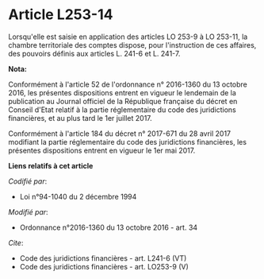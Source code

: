 # Article L253-14

Lorsqu'elle est saisie en application des articles LO 253-9 à LO 253-11, la chambre territoriale des comptes dispose, pour
l'instruction de ces affaires, des pouvoirs définis aux articles L. 241-6 et L. 241-7.

**Nota:**

Conformément à l'article 52 de l'ordonnance n° 2016-1360 du 13 octobre 2016, les présentes dispositions entrent en vigueur le
lendemain de la publication au Journal officiel de la République française du décret en Conseil d'Etat relatif à la partie
réglementaire du code des juridictions financières, et au plus tard le 1er juillet 2017.

Conformément à l'article 184 du décret n° 2017-671 du 28 avril 2017 modifiant la partie réglementaire du code des
juridictions financières, les présentes dispositions entrent en vigueur le 1er mai 2017.

**Liens relatifs à cet article**

_Codifié par_:

  - Loi n°94-1040 du 2 décembre 1994

_Modifié par_:

  - Ordonnance n°2016-1360 du 13 octobre 2016 - art. 34

_Cite_:

  - Code des juridictions financières - art. L241-6 (VT)
  - Code des juridictions financières - art. LO253-9 (V)
